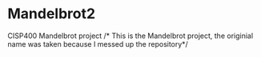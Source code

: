 # Mandelbrot2
CISP400 Mandelbrot project
/* This is the Mandelbrot project, the originial name was taken because I messed up the repository*/
